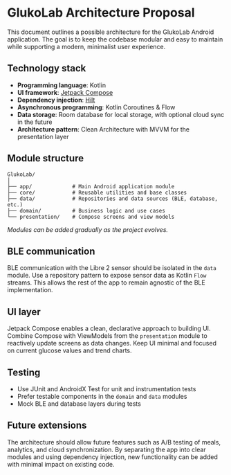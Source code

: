 # GlukoLab Architecture Proposal

This document outlines a possible architecture for the GlukoLab Android application. The goal is to keep the codebase modular and easy to maintain while supporting a modern, minimalist user experience.

## Technology stack

- **Programming language**: Kotlin
- **UI framework**: [Jetpack Compose](https://developer.android.com/jetpack/compose)
- **Dependency injection**: [Hilt](https://developer.android.com/training/dependency-injection/hilt-android)
- **Asynchronous programming**: Kotlin Coroutines & Flow
- **Data storage**: Room database for local storage, with optional cloud sync in the future
- **Architecture pattern**: Clean Architecture with MVVM for the presentation layer

## Module structure

```
GlukoLab/
│
├── app/             # Main Android application module
├── core/            # Reusable utilities and base classes
├── data/            # Repositories and data sources (BLE, database, etc.)
├── domain/          # Business logic and use cases
└── presentation/    # Compose screens and view models
```

*Modules can be added gradually as the project evolves.*

## BLE communication

BLE communication with the Libre 2 sensor should be isolated in the `data` module. Use a repository pattern to expose sensor data as Kotlin `Flow` streams. This allows the rest of the app to remain agnostic of the BLE implementation.

## UI layer

Jetpack Compose enables a clean, declarative approach to building UI. Combine Compose with ViewModels from the `presentation` module to reactively update screens as data changes. Keep UI minimal and focused on current glucose values and trend charts.

## Testing

- Use JUnit and AndroidX Test for unit and instrumentation tests
- Prefer testable components in the `domain` and `data` modules
- Mock BLE and database layers during tests

## Future extensions

The architecture should allow future features such as A/B testing of meals, analytics, and cloud synchronization. By separating the app into clear modules and using dependency injection, new functionality can be added with minimal impact on existing code.

